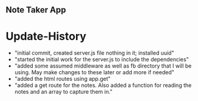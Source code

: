 ## Note Taker App   

# Update-History

- "initial commit, created server.js file nothing in it; installed uuid"
- "started the initial work for the server.js to include the dependencies"
- "added some assumed middleware as well as fb directory that I will be using. May make changes to these later or add more if needed"
- "added the html routes using app.get"
- "added a get route for the notes. Also added a function for reading the notes and an array to capture them in."


